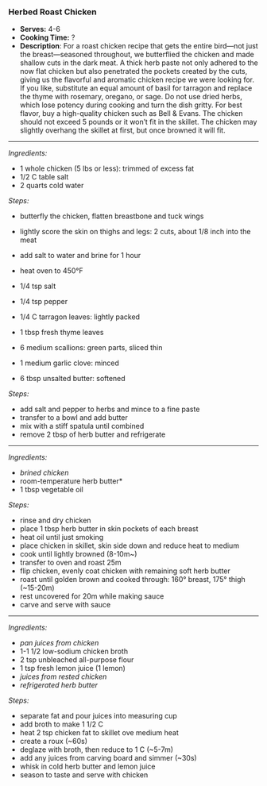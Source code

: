 ### Herbed Roast Chicken

* **Serves:** 4-6
* **Cooking Time:** ?
* **Description**: 
 For a roast chicken recipe that gets the entire bird—not just the breast—seasoned throughout, we butterflied the chicken and made shallow cuts in the dark meat. A thick herb paste not only adhered to the now flat chicken but also penetrated the pockets created by the cuts, giving us the flavorful and aromatic chicken recipe we were looking for.  If you like, substitute an equal amount of basil for tarragon and replace the thyme with rosemary, oregano, or sage. Do not use dried herbs, which lose potency during cooking and turn the dish gritty. For best flavor, buy a high-quality chicken such as Bell & Evans. The chicken should not exceed 5 pounds or it won’t fit in the skillet. The chicken may slightly overhang the skillet at first, but once browned it will fit.


-----
*Ingredients:*
* 1 whole chicken (5 lbs or less): trimmed of excess fat
* 1/2 C table salt
* 2 quarts cold water

*Steps:*
* butterfly the chicken, flatten breastbone and tuck wings
* lightly score the skin on thighs and legs: 2 cuts, about 1/8 inch into the meat
* add salt to water and brine for 1 hour
* heat oven to 450°F

* 1/4 tsp salt
* 1/4 tsp pepper
* 1/4 C tarragon leaves: lightly packed
* 1 tbsp fresh thyme leaves
* 6 medium scallions: green parts, sliced thin
* 1 medium garlic clove: minced
* 6 tbsp unsalted butter: softened


*Steps:*
* add salt and pepper to herbs and mince to a fine paste
* transfer to a bowl and add butter
* mix with a stiff spatula until combined
* remove 2 tbsp of herb butter and refrigerate

-----
*Ingredients:*
* *brined chicken*
* room-temperature herb butter*
* 1 tbsp vegetable oil

*Steps:*
* rinse and dry chicken
* place 1 tbsp herb butter in skin pockets of each breast
* heat oil until just smoking
* place chicken in skillet, skin side down and reduce heat to medium
* cook until lightly browned (8-10m~)
* transfer to oven and roast 25m
* flip chicken, evenly coat chicken with remaining soft herb butter
* roast until golden brown and cooked through: 160° breast, 175° thigh (~15-20m)
* rest uncovered for 20m while making sauce
* carve and serve with sauce


-----
*Ingredients:*
* *pan juices from chicken*
* 1-1 1/2 low-sodium chicken broth
* 2 tsp unbleached all-purpose flour
* 1 tsp fresh lemon juice (1 lemon)
* *juices from rested chicken*
* *refrigerated herb butter*

*Steps:*
* separate fat and pour juices into measuring cup
* add broth to make 1 1/2 C
* heat 2 tsp chicken fat to skillet ove medium heat
* create a roux (~60s)
* deglaze with broth, then reduce to 1 C (~5-7m)
* add any juices from carving board and simmer (~30s)
* whisk in cold herb butter and lemon juice
* season to taste and serve with chicken
